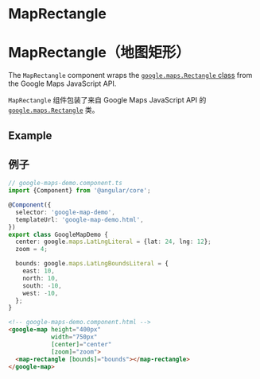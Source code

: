 # MapRectangle

# MapRectangle（地图矩形）

The `MapRectangle` component wraps the [`google.maps.Rectangle` class](https://developers.google.com/maps/documentation/javascript/reference/polygon#Rectangle) from the Google Maps JavaScript API.

`MapRectangle` 组件包装了来自 Google Maps JavaScript API 的 [`google.maps.Rectangle`](https://developers.google.com/maps/documentation/javascript/reference/polygon#Rectangle) 类。

## Example

## 例子

```typescript
// google-maps-demo.component.ts
import {Component} from '@angular/core';

@Component({
  selector: 'google-map-demo',
  templateUrl: 'google-map-demo.html',
})
export class GoogleMapDemo {
  center: google.maps.LatLngLiteral = {lat: 24, lng: 12};
  zoom = 4;

  bounds: google.maps.LatLngBoundsLiteral = {
    east: 10,
    north: 10,
    south: -10,
    west: -10,
  };
}
```

```html
<!-- google-maps-demo.component.html -->
<google-map height="400px"
            width="750px"
            [center]="center"
            [zoom]="zoom">
  <map-rectangle [bounds]="bounds"></map-rectangle>
</google-map>
```
